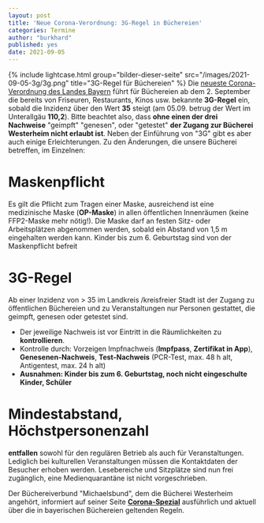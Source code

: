 ```yaml
---
layout: post
title: 'Neue Corona-Verordnung: 3G-Regel in Büchereien'
categories: Termine
author: "burkhard"
published: yes
date: 2021-09-05
---
```

{% include lightcase.html group="bilder-dieser-seite"
      src="/images/2021-09-05-3g/3g.png" 
      title="3G-Regel für Büchereien" %}
Die [neueste Corona-Verordnung des Landes Bayern](https://www.verkuendung-bayern.de/files/baymbl/2021/615/baymbl-2021-615.pdf) führt für Büchereien ab dem 2. September die bereits von Friseuren, Restaurants, Kinos usw. bekannte **3G-Regel** ein, sobald die Inzidenz über den Wert **35** steigt (am 05.09. betrug der Wert im Unterallgäu **110,2**). Bitte beachtet also, dass **ohne einen der drei Nachweise** "geimpft" "genesen", oder "getestet" **der Zugang zur Bücherei Westerheim nicht erlaubt ist**. Neben der Einführung von "3G" gibt es aber auch einige Erleichterungen. Zu den Änderungen, die unsere Bücherei betreffen, im Einzelnen:

# Maskenpflicht

Es gilt die Pflicht zum Tragen einer Maske, ausreichend ist eine medizinische Maske (**OP-Maske**) in allen öffentlichen Innenräumen (keine FFP2-Maske mehr nötig!).
Die Maske darf an festen Sitz- oder Arbeitsplätzen abgenommen werden, sobald ein Abstand von 1,5 m eingehalten werden kann.  Kinder bis zum 6. Geburtstag sind von der Maskenpflicht befreit

# 3G-Regel

Ab einer Inzidenz von > 35 im Landkreis /kreisfreier Stadt ist der Zugang zu öffentlichen Büchereien und zu Veranstaltungen nur Personen gestattet, die geimpft, genesen oder getestet sind.

* Der jeweilige Nachweis ist vor Eintritt in die Räumlichkeiten zu **kontrollieren**.
* Kontrolle durch: Vorzeigen Impfnachweis (**Impfpass**, **Zertifikat in App**), **Genesenen-Nachweis**, **Test-Nachweis** (PCR-Test, max. 48 h alt, Antigentest, max. 24 h alt)
* **Ausnahmen: Kinder bis zum 6. Geburtstag, noch nicht eingeschulte Kinder, Schüler**

# Mindestabstand, Höchstpersonenzahl

**entfallen** sowohl für den regulären Betrieb als auch für Veranstaltungen. 
Lediglich bei kulturellen Veranstaltungen müssen die Kontaktdaten der Besucher erhoben werden.
Lesebereiche und Sitzplätze sind nun frei zugänglich, eine Medienquarantäne ist nicht vorgeschrieben.

Der Büchereiverbund "Michaelsbund", dem die Bücherei Westerheim angehört, informiert auf seiner Seite **[Corona-Spezial](https://www.michaelsbund.de/buechereien/corona-spezial/)** ausführlich und aktuell über die in bayerischen Büchereien geltenden Regeln.